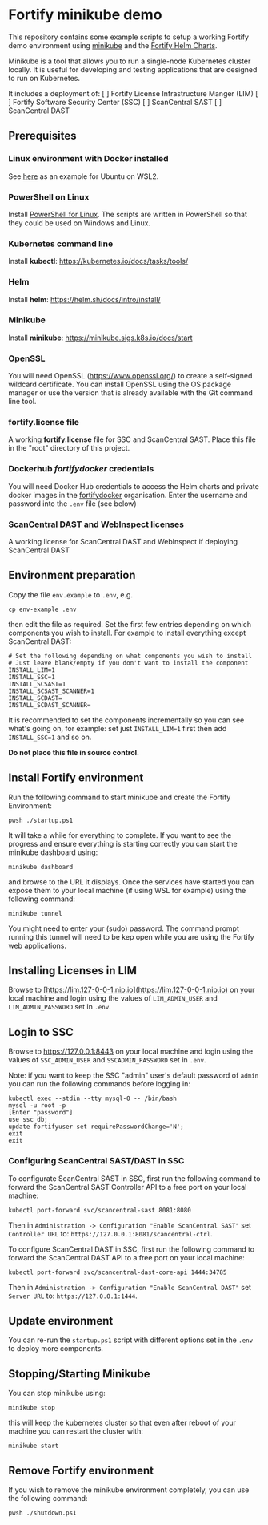 # Fortify minikube demo

This repository contains some example scripts to setup a working Fortify demo environment using [minikube](https://minikube.sigs.k8s.io/docs/)
and the [Fortify Helm Charts](https://github.com/fortify/helm3-charts). 

Minikube is a tool that allows you to run a single-node Kubernetes cluster locally. 
It is useful for developing and testing applications that are designed to run on Kubernetes.

It includes a deployment of:
 [ ] Fortify License Infrastructure Manger (LIM)
 [ ] Fortify Software Security Center (SSC)
 [ ] ScanCentral SAST
 [ ] ScanCentral DAST

## Prerequisites

### Linux environment with Docker installed

See [here](https://gist.github.com/wholroyd/748e09ca0b78897750791172b2abb051) as an example for Ubuntu on WSL2.

### PowerShell on Linux

Install [PowerShell for Linux](https://learn.microsoft.com/en-us/powershell/scripting/install/installing-powershell-on-linux?view=powershell-7.4).
The scripts are written in PowerShell so that they could be used on Windows and Linux.

### Kubernetes command line

Install **kubectl**: https://kubernetes.io/docs/tasks/tools/

### Helm

Install **helm**: https://helm.sh/docs/intro/install/

### Minikube

Install **minikube**: https://minikube.sigs.k8s.io/docs/start

### OpenSSL

You will need OpenSSL (https://www.openssl.org/) to create a self-signed wildcard certificate. You can install OpenSSL 
using the OS package manager or use the version that is already available with the Git command line tool.

### fortify.license file

A working **fortify.license** file for SSC and ScanCentral SAST.
Place this file in the "root" directory of this project.

### Dockerhub ***fortifydocker*** credentials

You will need Docker Hub credentials to access the Helm charts and private docker images in the [fortifydocker](https://hub.docker.com/u/fortifydocker) organisation.
Enter the username and password into the `.env` file (see below)

### ScanCentral DAST and WebInspect licenses

A working license for ScanCentral DAST and WebInspect if deploying ScanCentral DAST 

## Environment preparation

Copy the file `env.example` to `.env`, e.g.

```
cp env-example .env
```

then edit the file as required. Set the first few entries depending on which components
you wish to install. For example to install everything except ScanCentral DAST:

```
# Set the following depending on what components you wish to install
# Just leave blank/empty if you don't want to install the component
INSTALL_LIM=1
INSTALL_SSC=1
INSTALL_SCSAST=1
INSTALL_SCSAST_SCANNER=1
INSTALL_SCDAST=
INSTALL_SCDAST_SCANNER=
```

It is recommended to set the components incrementally so you can see what's going on,
for example: set just `INSTALL_LIM=1` first then add `INSTALL_SSC=1` and so on.

**Do not place this file in source control.**

## Install Fortify environment

Run the following command to start minikube and create the Fortify Environment:

```aidl
pwsh ./startup.ps1
```

It will take a while for everything to complete. If you want to see the progress and ensure everything
is starting correctly you can start the minikube dashboard using:

```aidl
minikube dashboard
```

and browse to the URL it displays. Once the services have started you can expose them to your local
machine (if using WSL for example) using the following command:

```
minikube tunnel
```

You might need to enter your (sudo) password. 
The command prompt running this tunnel will need to be kep open while you are using the Fortify web applications.

## Installing Licenses in LIM

Browse to [https://lim.127-0-0-1.nip.io](https://lim.127-0-0-1.nip.io) on your local machine and login using the 
values of `LIM_ADMIN_USER` and `LIM_ADMIN_PASSWORD` set in `.env`.

## Login to SSC

Browse to https://127.0.0.1:8443 on your local machine and login using the values of `SSC_ADMIN_USER` and
`SSCADMIN_PASSWORD` set in `.env`.

Note: if you want to keep the SSC "admin" user's default password of `admin` you can run the following commands
before logging in:

```aidl
kubectl exec --stdin --tty mysql-0 -- /bin/bash
mysql -u root -p 
[Enter "password"]
use ssc_db; 
update fortifyuser set requirePasswordChange='N';
exit
exit
```

### Configuring ScanCentral SAST/DAST in SSC

To configurate ScanCentral SAST in SSC, first run the following command to forward the ScanCentral SAST Controller API
to a free port on your local machine:

```
kubectl port-forward svc/scancentral-sast 8081:8080
````

Then in `Administration -> Configuration "Enable ScanCentral SAST"` set `Controller URL` to: `https://127.0.0.1:8081/scancentral-ctrl`.

To configure ScanCentral DAST in SSC, first run the following command to forward the ScanCentral DAST API
to a free port on your local machine:

```
kubectl port-forward svc/scancentral-dast-core-api 1444:34785
````

Then in `Administration -> Configuration "Enable ScanCentral DAST"` set `Server URL` to: `https://127.0.0.1:1444`.

## Update environment

You can re-run the `startup.ps1` script with different options set in the `.env` to deploy more components.

## Stopping/Starting Minikube

You can stop minikube using:

```
minikube stop
```

this will keep the kubernetes cluster so that even after reboot of your machine you can restart the cluster with:

```
minikube start
```

## Remove Fortify environment

If you wish to remove the minikube environment completely, you can use the following command:

```aidl
pwsh ./shutdown.ps1
```
